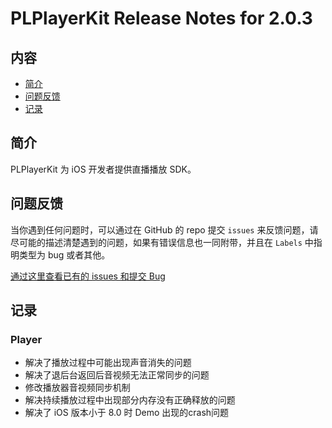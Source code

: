 # PLPlayerKit Release Notes for 2.0.3

## 内容

- [简介](#简介)
- [问题反馈](#问题反馈)
- [记录](#记录)

## 简介

PLPlayerKit 为 iOS 开发者提供直播播放 SDK。

## 问题反馈

当你遇到任何问题时，可以通过在 GitHub 的 repo 提交 ```issues``` 来反馈问题，请尽可能的描述清楚遇到的问题，如果有错误信息也一同附带，并且在 ```Labels``` 中指明类型为 bug 或者其他。

[通过这里查看已有的 issues 和提交 Bug](https://github.com/pili-engineering/PLPlayerKit/issues)

## 记录

### Player

- 解决了播放过程中可能出现声音消失的问题
- 解决了退后台返回后音视频无法正常同步的问题
- 修改播放器音视频同步机制
- 解决持续播放过程中出现部分内存没有正确释放的问题
- 解决了 iOS 版本小于 8.0 时 Demo 出现的crash问题
